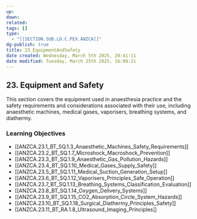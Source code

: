 ```yaml
---
up: 
down: 
related: 
tags: []
type:
  - "[[SECTION.SUB.LO.C.PEX.ANZCA]]"
dg-publish: true
title: 23_EquipmentAndSafety
date created: Wednesday, March 5th 2025, 20:41:11
date modified: Tuesday, March 25th 2025, 16:09:21
---
```


## 23. Equipment and Safety

This section covers the equipment used in anaesthesia practice and the safety requirements and considerations associated with their use, including anaesthetic machines, medical gases, vaporisers, breathing systems, and diathermy.

### Learning Objectives

- [[ANZCA.23.1_BT_SQ.1.3_Anaesthetic_Machines_Safety_Requirements]]
- [[ANZCA.23.2_BT_SQ.1.7_Microshock_Macroshock_Prevention]]
- [[ANZCA.23.3_BT_SQ.1.9_Anaesthetic_Gas_Pollution_Hazards]]
- [[ANZCA.23.4_BT_SQ.1.10_Medical_Gases_Supply_Safety]]
- [[ANZCA.23.5_BT_SQ.1.11_Medical_Suction_Generation_Setup]]
- [[ANZCA.23.6_BT_SQ.1.12_Vaporisers_Principles_Safe_Operation]]
- [[ANZCA.23.7_BT_SQ.1.13_Breathing_Systems_Classification_Evaluation]]
- [[ANZCA.23.8_BT_SQ.1.14_Oxygen_Delivery_Systems]]
- [[ANZCA.23.9_BT_SQ.1.15_CO2_Absorption_Circle_System_Hazards]]
- [[ANZCA.23.10_BT_SQ.1.18_Surgical_Diathermy_Principles_Safety]]
- [[ANZCA.23.11_BT_RA.1.8_Ultrasound_Imaging_Principles]]
